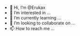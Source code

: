 - 👋 Hi, I’m @Erukax
- 👀 I’m interested in ...
- 🌱 I’m currently learning ...
- 💞️ I’m looking to collaborate on ...
- 📫 How to reach me ...

<!---
Erukax/Erukax is a ✨ special ✨ repository because its `README.md` (this file) appears on your GitHub profile.
You can click the Preview link to take a look at your changes.
--->

